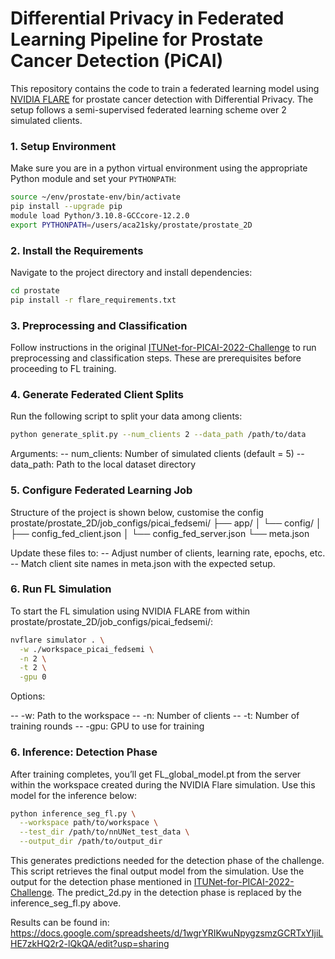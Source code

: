 
# Differential Privacy in Federated Learning Pipeline for Prostate Cancer Detection (PiCAI)

This repository contains the code to train a federated learning model using [NVIDIA FLARE](https://github.com/NVIDIA/NVFlare) for prostate cancer detection with Differential Privacy. The setup follows a semi-supervised federated learning scheme over 2 simulated clients.

### 1. Setup Environment
Make sure you are in a python virtual environment using the appropriate Python module and set your `PYTHONPATH`:

```bash
source ~/env/prostate-env/bin/activate
pip install --upgrade pip
module load Python/3.10.8-GCCcore-12.2.0
export PYTHONPATH=/users/aca21sky/prostate/prostate_2D
```

### 2. Install the Requirements
Navigate to the project directory and install dependencies:
```bash
cd prostate
pip install -r flare_requirements.txt
```
### 3. Preprocessing and Classification
Follow instructions in the original [ITUNet-for-PICAI-2022-Challenge](https://github.com/Yukiya-Umimi/ITUNet-for-PICAI-2022-Challenge/tree/main) to run preprocessing and classification steps. These are prerequisites before proceeding to FL training.

### 4. Generate Federated Client Splits
Run the following script to split your data among clients:
```bash
python generate_split.py --num_clients 2 --data_path /path/to/data
```
Arguments:
-- num_clients: Number of simulated clients (default = 5)
-- data_path: Path to the local dataset directory

### 5. Configure Federated Learning Job
Structure of the project is shown below, customise the config 
prostate/prostate_2D/job_configs/picai_fedsemi/
├── app/
│   └── config/
│       ├── config_fed_client.json
│       └── config_fed_server.json
└── meta.json

Update these files to:
-- Adjust number of clients, learning rate, epochs, etc.
-- Match client site names in meta.json with the expected setup.

### 6. Run FL Simulation
To start the FL simulation using NVIDIA FLARE from within prostate/prostate_2D/job_configs/picai_fedsemi/:
```bash
nvflare simulator . \
  -w ./workspace_picai_fedsemi \
  -n 2 \
  -t 2 \
  -gpu 0
```

Options:

-- -w: Path to the workspace
-- -n: Number of clients
-- -t: Number of training rounds
-- -gpu: GPU to use for training

### 6. Inference: Detection Phase
After training completes, you’ll get FL_global_model.pt from the server within the workspace created during the NVIDIA Flare simulation. Use this model for the inference below:
```bash
python inference_seg_fl.py \
  --workspace path/to/workspace \
  --test_dir /path/to/nnUNet_test_data \
  --output_dir /path/to/output_dir

```
This generates predictions needed for the detection phase of the challenge. This script retrieves the final output model from the simulation. Use the output for the detection phase mentioned in [ITUNet-for-PICAI-2022-Challenge](https://github.com/Yukiya-Umimi/ITUNet-for-PICAI-2022-Challenge/tree/main/segmentation). The predict_2d.py in the detection phase is replaced by the inference_seg_fl.py above. 

Results can be found in: https://docs.google.com/spreadsheets/d/1wgrYRIKwuNpygzsmzGCRTxYIjiLHE7zkHQ2r2-lQkQA/edit?usp=sharing

